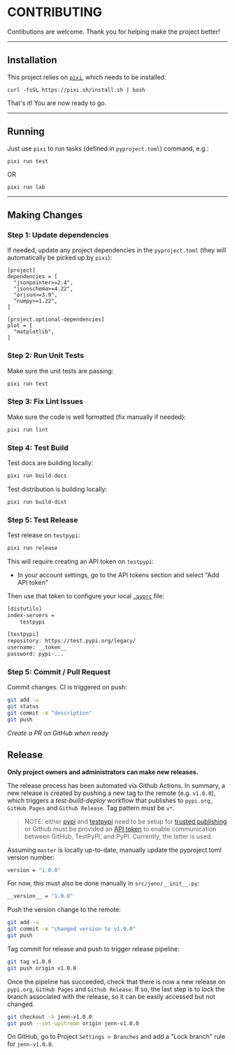 # CONTRIBUTING 

Contibutions are welcome. Thank you for helping make the project better! 

--- 
## Installation

This project relies on [`pixi`](https://pixi.sh/latest/), which needs to be installed: 

```
curl -fsSL https://pixi.sh/install.sh | bash
``` 

That's it! You are now ready to go. 

---
## Running 

Just use `pixi` to run tasks (defined in `pyproject.toml`) command, e.g.: 
```
pixi run test
```
OR
```
pixi run lab
```

---
## Making Changes

### Step 1: Update dependencies 

If needed, update any project dependencies in the `pyproject.toml` (they will automatically be picked up by `pixi`):

```
[project]
dependencies = [
  "jsonpointer>=2.4",
  "jsonschema>=4.22",
  "orjson>=3.9",
  "numpy>=1.22",
]

[project.optional-dependencies]
plot = [
  "matplotlib",
]
```

### Step 2: Run Unit Tests

Make sure the unit tests are passing: 

```bash
pixi run test
```

### Step 3: Fix Lint Issues 

Make sure the code is well formatted (fix manually if needed): 

```bash
pixi run lint
```

### Step 4: Test Build

Test docs are building locally: 

```bash
pixi run build-docs
```

Test distribution is building locally: 

```bash
pixi run build-dist
```

### Step 5: Test Release

Test release on `testpypi`: 

```bash
pixi run release
```

This will require creating an API token on `testpypi`: 

* In your account settings, go to the API tokens section and select "Add API token" 

Then use that token to configure your local [`.pyprc`](https://packaging.python.org/en/latest/specifications/pypirc/) file: 

```bash
[distutils]
index-servers =
    testpypi

[testpypi]
repository: https://test.pypi.org/legacy/
username: __token__
password: pypi-...
```

### Step 5: Commit / Pull Request

Commit changes. CI is triggered on push: 

```bash
git add -u 
git status 
git commit -m "description"
git push
```

_Create a PR on GitHub when ready_ 

## Release 

**Only project owners and administrators can make new releases.** 

The release process has been automated via Github Actions. In summary, a new release is created by pushing a new tag to the remote (e.g. `v1.0.0`), which triggers a _test-build-deploy_ workflow that publishes to `pypi.org`, `GitHub Pages` and `Github Release`. Tag pattern must be `v*`.

> NOTE: 
> either [pypi](https://pypi.org/) and [testpypi](https://test.pypi.org/) need to be setup for [trusted publishing](https://packaging.python.org/en/latest/guides/publishing-package-distribution-releases-using-github-actions-ci-cd-workflows/) or Github must be provided an [API token](https://pypi.org/help/#apitoken) to enable communication between GitHub, TestPyPI, and PyPI. Currently, the latter is used.

Assuming `master` is locally up-to-date, manually update the pyproject.toml version number:

```bash
version = "1.0.0"
```

For now, this must also be done manually in `src/jenn/__init__.py`: 

```bash
__version__ = "1.0.0"
```

Push the version change to the remote: 

```bash
git add -u 
git commit -m "changed version to v1.0.0"
git push 
```

Tag commit for release and push to trigger release pipeline: 

```bash
git tag v1.0.0
git push origin v1.0.0
```

Once the pipeline has succeeded, check that there is now a new release on `pypi.org`, `GitHub Pages` and `Github Release`. If so, the last step is to lock the branch associated with the release, so it can be easily accessed but not changed. 

```bash
git checkout -b jenn-v1.0.0 
git push --set-upstream origin jenn-v1.0.0 
```

On GitHub, go to Project `Settings > Branches` and add a "Lock branch" rule for `jenn-v1.0.0`.

